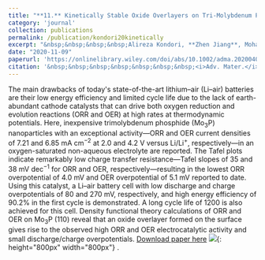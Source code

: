 ```yaml
---
title: "**11.** Kinetically Stable Oxide Overlayers on Tri-Molybdenum Phosphide (Mo<sub>3</sub>P) Nanoparticles Enabling Lithium-Air Batteries with Low Overpotentials and Long Cycle Life"
category: 'journal'
collection: publications
permalink: /publication/kondori20kinetically
excerpt: "&nbsp;&nbsp;&nbsp;&nbsp;Alireza Kondori, **Zhen Jiang**, Mohammadreza Esmaeilirad, Arvin Kakekhani, Kamil Kucuk, Pablo Navarro Munoz Delgado, Sadaf Maghsoudipour, John Hayes, Christopher S Johnson, Carlo U Segre, Reza Shahbazian-Yassar, Andrew M. Rappe, and Mohammad Asadi <br/>&nbsp;&nbsp;&nbsp;&nbsp;&nbsp;&nbsp;&nbsp;**1st author in theoretical part**"
date: "2020-11-09"
paperurl: 'https://onlinelibrary.wiley.com/doi/abs/10.1002/adma.202004028'
citation: '&nbsp;&nbsp;&nbsp;&nbsp;&nbsp;&nbsp;&nbsp;<i>Adv. Mater.</i> 2004028 (2020)'
---
```

The main drawbacks of today's state-of-the-art lithium–air (Li–air) batteries are their low energy efficiency and limited cycle life due to the lack of earth-abundant cathode catalysts that can drive both oxygen reduction and evolution reactions (ORR and OER) at high rates at thermodynamic potentials. Here, inexpensive trimolybdenum phosphide (Mo<sub>3</sub>P) nanoparticles with an exceptional activity—ORR and OER current densities of 7.21 and 6.85 mA cm<sup>−2</sup> at 2.0 and 4.2 V versus Li/Li<sup>+</sup>, respectively—in an oxygen-saturated non-aqueous electrolyte are reported. The Tafel plots indicate remarkably low charge transfer resistance—Tafel slopes of 35 and 38 mV dec<sup>−1</sup> for ORR and OER, respectively—resulting in the lowest ORR overpotential of 4.0 mV and OER overpotential of 5.1 mV reported to date. Using this catalyst, a Li–air battery cell with low discharge and charge overpotentials of 80 and 270 mV, respectively, and high energy efficiency of 90.2% in the first cycle is demonstrated. A long cycle life of 1200 is also achieved for this cell. Density functional theory calculations of ORR and OER on Mo<sub>3</sub>P (110) reveal that an oxide overlayer formed on the surface gives rise to the observed high ORR and OER electrocatalytic activity and small discharge/charge overpotentials.
[Download paper here](https://github.com/ZhenJiang16/personal/tree/master/files/kondori20kinetically.pdf)
![]({{site.baseurl}}/images/kondori20kinetically.png){: height="800px" width="800px"} .
